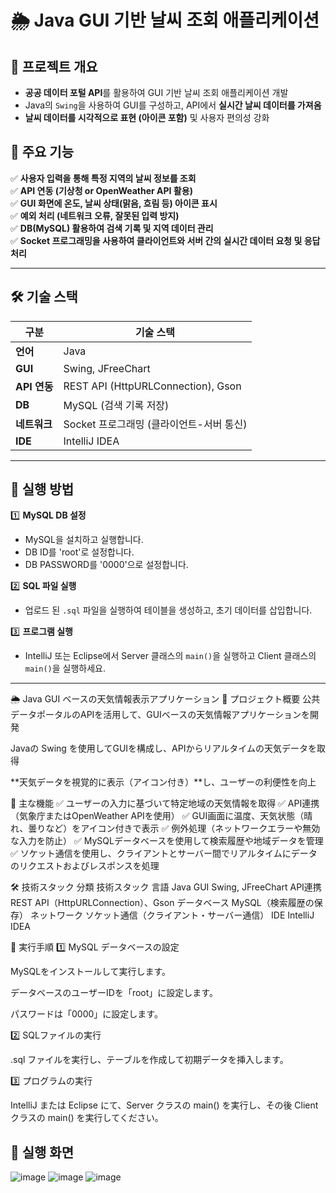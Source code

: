 # 🌦 Java GUI 기반 날씨 조회 애플리케이션

## 📌 프로젝트 개요
- **공공 데이터 포털 API**를 활용하여 GUI 기반 날씨 조회 애플리케이션 개발
- Java의 `Swing`을 사용하여 GUI를 구성하고, API에서 **실시간 날씨 데이터를 가져옴**
- **날씨 데이터를 시각적으로 표현 (아이콘 포함)** 및 사용자 편의성 강화

## 📜 주요 기능
✅ **사용자 입력을 통해 특정 지역의 날씨 정보를 조회**  
✅ **API 연동 (기상청 or OpenWeather API 활용)**  
✅ **GUI 화면에 온도, 날씨 상태(맑음, 흐림 등) 아이콘 표시**  
✅ **예외 처리 (네트워크 오류, 잘못된 입력 방지)**  
✅ **DB(MySQL) 활용하여 검색 기록 및 지역 데이터 관리**  
✅ **Socket 프로그래밍을 사용하여 클라이언트와 서버 간의 실시간 데이터 요청 및 응답 처리**  

---

## 🛠️ 기술 스택
| **구분**  | **기술 스택** |
|-----------|--------------|
| **언어** | Java |
| **GUI** | Swing, JFreeChart |
| **API 연동** | REST API (HttpURLConnection), Gson |
| **DB** | MySQL (검색 기록 저장) |
| **네트워크** | Socket 프로그래밍 (클라이언트-서버 통신) |
| **IDE** | IntelliJ IDEA |

---

## 🔧 실행 방법
1️⃣ **MySQL DB 설정**
- MySQL을 설치하고 실행합니다.
- DB ID를 'root'로 설정합니다.
- DB PASSWORD를 '0000'으로 설정합니다.

2️⃣ **SQL 파일 실행**
- 업로드 된 `.sql` 파일을 실행하여 테이블을 생성하고, 초기 데이터를 삽입합니다.

3️⃣ **프로그램 실행**
- IntelliJ 또는 Eclipse에서 Server 클래스의 `main()`을 실행하고 Client 클래스의 `main()`을 실행하세요.

---

🌦 Java GUI ベースの天気情報表示アプリケーション
📌 プロジェクト概要
公共データポータルのAPIを活用して、GUIベースの天気情報アプリケーションを開発

Javaの Swing を使用してGUIを構成し、APIからリアルタイムの天気データを取得

**天気データを視覚的に表示（アイコン付き）**し、ユーザーの利便性を向上

📜 主な機能
✅ ユーザーの入力に基づいて特定地域の天気情報を取得
✅ API連携（気象庁またはOpenWeather APIを使用）
✅ GUI画面に温度、天気状態（晴れ、曇りなど）をアイコン付きで表示
✅ 例外処理（ネットワークエラーや無効な入力を防止）
✅ MySQLデータベースを使用して検索履歴や地域データを管理
✅ ソケット通信を使用し、クライアントとサーバー間でリアルタイムにデータのリクエストおよびレスポンスを処理

🛠️ 技術スタック
分類	技術スタック
言語	Java
GUI	Swing, JFreeChart
API連携	REST API（HttpURLConnection）、Gson
データベース	MySQL（検索履歴の保存）
ネットワーク	ソケット通信（クライアント・サーバー通信）
IDE	IntelliJ IDEA

🔧 実行手順
1️⃣ MySQL データベースの設定

MySQLをインストールして実行します。

データベースのユーザーIDを「root」に設定します。

パスワードは「0000」に設定します。

2️⃣ SQLファイルの実行

.sql ファイルを実行し、テーブルを作成して初期データを挿入します。

3️⃣ プログラムの実行

IntelliJ または Eclipse にて、Server クラスの main() を実行し、その後 Client クラスの main() を実行してください。

## 📸 실행 화면
![image](https://github.com/user-attachments/assets/b6daadaf-c4b7-4ac7-b8f7-401e019b434a)
![image](https://github.com/user-attachments/assets/795253b3-aa20-4ade-b874-10d2d16a1431)
![image](https://github.com/user-attachments/assets/79eceb83-215d-43b8-ae0c-c8f6cce015bc)
